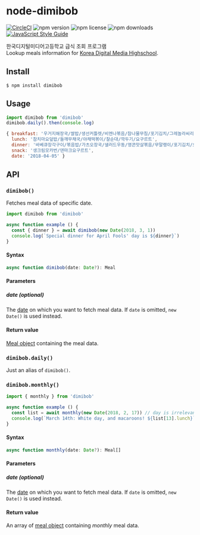 # node-dimibob
[![CircleCI](https://img.shields.io/circleci/project/github/dimigoin/node-dimibob.svg?style=flat-square)](https://circleci.com/gh/dimigoin/node-dimibob)
![npm version](https://img.shields.io/npm/v/dimibob.svg?style=flat-square)
![npm license](https://img.shields.io/npm/l/dimibob.svg?style=flat-square)
![npm downloads](https://img.shields.io/npm/dt/dimibob.svg?style=flat-square)
[![JavaScript Style Guide](https://img.shields.io/badge/code_style-standard-brightgreen.svg?style=flat-square)](https://standardjs.com)

한국디지털미디어고등학교 급식 조회 프로그램<br>
Lookup meals information for [Korea Digital Media Highschool](https://www.dimigo.hs.kr/).

## Install
```
$ npm install dimibob
```

## Usage
```js
import dimibob from 'dimibob'
dimibob.daily().then(console.log)
```

```js
{ breakfast: '우거지해장국/쌀밥/생선커틀렛/비엔나볶음/참나물무침/포기김치/그레놀라씨리얼/우유',
  lunch: '참치마요덮밥/들깨무채국/야채떡볶이/찰순대/깍두기/요구르트',
  dinner: '바베큐장각구이/볶음밥/가츠오장국/샐러드우동/영콘맛살볶음/무말랭이/포기김치/오렌지/매실쥬스',
  snack: '생크림모카번/덴마크요구르트',
  date: '2018-04-05' }
```

## API

### `dimibob()`
Fetches meal data of specific date.
```js
import dimibob from 'dimibob'

async function example () {
  const { dinner } = await dimibob(new Date(2018, 3, 1))
  console.log(`Special dinner for April Fools' day is ${dinner}`)
}
```

#### Syntax
```js
async function dimibob(date: Date?): Meal
```

#### Parameters
##### date (optional)
The [date] on which you want to fetch meal data. If `date` is omitted, `new Date()` is used instead.

#### Return value
[Meal object] containing the meal data.

### `dimibob.daily()`
Just an alias of `dimibob()`.

### `dimibob.monthly()`
```js
import { monthly } from 'dimibob'

async function example () {
  const list = await monthly(new Date(2018, 2, 17)) // day is irrelevant
  console.log(`March 14th: White day, and macaroons! ${list[13].lunch}`)
}
```

#### Syntax
```js
async function monthly(date: Date?): Meal[]
```

#### Parameters
##### date (optional)
The [date] on which you want to fetch meal data. If `date` is omitted, `new Date()` is used instead.

#### Return value
An array of [meal object] containing *monthly* meal data.

[date]: https://developer.mozilla.org/en-US/docs/Web/JavaScript/Reference/Global_Objects/Date
[meal object]: #meal-model

